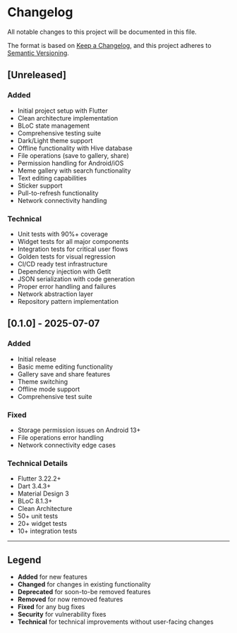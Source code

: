 # Changelog

All notable changes to this project will be documented in this file.

The format is based on [Keep a Changelog](https://keepachangelog.com/en/1.0.0/),
and this project adheres to [Semantic Versioning](https://semver.org/spec/v2.0.0.html).

## [Unreleased]

### Added

- Initial project setup with Flutter
- Clean architecture implementation
- BLoC state management
- Comprehensive testing suite
- Dark/Light theme support
- Offline functionality with Hive database
- File operations (save to gallery, share)
- Permission handling for Android/iOS
- Meme gallery with search functionality
- Text editing capabilities
- Sticker support
- Pull-to-refresh functionality
- Network connectivity handling

### Technical

- Unit tests with 90%+ coverage
- Widget tests for all major components
- Integration tests for critical user flows
- Golden tests for visual regression
- CI/CD ready test infrastructure
- Dependency injection with GetIt
- JSON serialization with code generation
- Proper error handling and failures
- Network abstraction layer
- Repository pattern implementation

## [0.1.0] - 2025-07-07

### Added

- Initial release
- Basic meme editing functionality
- Gallery save and share features
- Theme switching
- Offline mode support
- Comprehensive test suite

### Fixed

- Storage permission issues on Android 13+
- File operations error handling
- Network connectivity edge cases

### Technical Details

- Flutter 3.22.2+
- Dart 3.4.3+
- Material Design 3
- BLoC 8.1.3+
- Clean Architecture
- 50+ unit tests
- 20+ widget tests
- 10+ integration tests

---

## Legend

- **Added** for new features
- **Changed** for changes in existing functionality
- **Deprecated** for soon-to-be removed features
- **Removed** for now removed features
- **Fixed** for any bug fixes
- **Security** for vulnerability fixes
- **Technical** for technical improvements without user-facing changes
